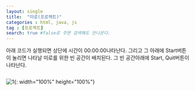 ```yaml
---
layout: single
title:  "미로(프로젝트)"
categories : html, java, js
tag : [프로젝트]
search: true #false로 주면 검색해도 안나온다.
---
```


아래 코드가 실행되면 상단에 시간이 00:00:00나타난다. 그리고 그 아래에 Start버튼이 눌리면 나타날 미로를 위한  빈 공간이 배치된다.  그 빈 공간아래에 Start, Quit버튼이 나타난다. 

```html

```

![1](https://blogger.googleusercontent.com/img/b/R29vZ2xl/AVvXsEgYPtMzoi67hPzM3KcqIMUiv9ekGys8AxM_HzZKy_2utg2Cj4sS7YoR-cy2RfNXI8gVyq8TP_iX3UpOjYkACc0xsIVDL4PvWXq0o8BDaEMBBrRbl9fer1C8rimbCFNEvs--TOQnO9TexXtO-5joj4iZsLQNymXMJR-peVxRPI5EPCYK7BtoaAx5LhQazgpB/w640-h398/1.png){: width="100%" height="100%"}
